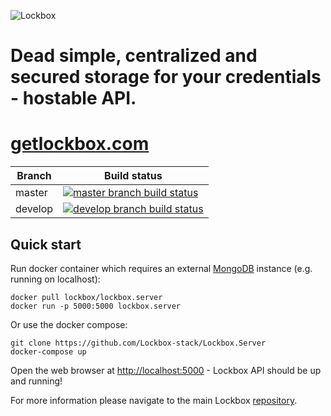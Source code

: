 ![Lockbox](http://spetz.github.io/img/lockbox_logo.png)

# Dead simple, centralized and secured storage for your credentials - hostable API.
# [getlockbox.com](https://getlockbox.com)


|Branch             |Build status                                                  
|-------------------|-----------------------------------------------------
|master             |[![master branch build status](https://api.travis-ci.org/Lockbox-stack/Lockbox.Server.svg?branch=master)](https://travis-ci.org/Lockbox-stack/Lockbox.Server)
|develop            |[![develop branch build status](https://api.travis-ci.org/Lockbox-stack/Lockbox.Server.svg?branch=develop)](https://travis-ci.org/Lockbox-stack/Lockbox.Server/branches)

**Quick start**
----------------

Run docker container which requires an external [MongoDB](https://www.mongodb.com) instance (e.g. running on localhost):
```
docker pull lockbox/lockbox.server
docker run -p 5000:5000 lockbox.server 
```

Or use the docker compose:

```
git clone https://github.com/Lockbox-stack/Lockbox.Server
docker-compose up
```

Open the web browser at [http://localhost:5000](http://localhost:5000) - Lockbox API should be up and running!

For more information please navigate to the main Lockbox [repository](https://github.com/Lockbox-stack/Lockbox).